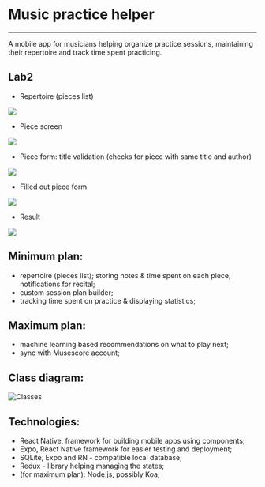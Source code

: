 # Music practice helper

------

A mobile app for musicians helping organize practice sessions, maintaining their repertoire and  track time spent practicing.

## Lab2

- Repertoire (pieces list)

![](./assets/screens/sc1.png)

- Piece screen

![](./assets/screens/sc2.png)

- Piece form: title validation (checks for piece with same title and author) 

![](./assets/screens/sc3.png)

- Filled out piece form

![](./assets/screens/sc4.png)

- Result

![](./assets/screens/sc5.png)


## Minimum plan:

- repertoire (pieces list); storing notes & time spent on each piece, notifications for recital;
- custom session plan builder;
- tracking time spent on practice & displaying statistics;


## Maximum plan:

- machine learning based recommendations on what to play next;
- sync with Musescore account;

## Class diagram:

![Classes](./assets/classes.png)

## Technologies:

- React Native, framework for building mobile apps using components;
- Expo, React Native framework for easier testing and deployment;
- SQLite, Expo and RN - compatible local database;
- Redux - library helping managing the states;
- (for maximum plan): Node.js, possibly Koa;
 
